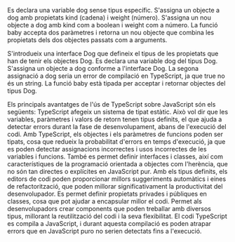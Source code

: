 Es declara una variable dog sense tipus específic.
S'assigna un objecte a dog amb propietats kind (cadena) i weight (número).
S'assigna un nou objecte a dog amb kind com a boolean i weight com a número.
La funció baby accepta dos paràmetres i retorna un nou objecte que combina les propietats dels dos objectes passats com a arguments.

S'introdueix una interface Dog que defineix el tipus de les propietats que han de tenir els objectes Dog.
Es declara una variable dog del tipus Dog.
S'assigna un objecte a dog conforme a l'interface Dog.
La segona assignació a dog seria un error de compilació en TypeScript, ja que true no és un string.
La funció baby està tipada per acceptar i retornar objectes del tipus Dog.

Els principals avantatges de l'ús de TypeScript sobre JavaScript són els següents:
TypeScript afegeix un sistema de tipat estàtic. Això vol dir que les variables, paràmetres i valors de retorn tenen tipus definits, el que ajuda a detectar errors durant la fase de desenvolupament, abans de l'execució del codi.
Amb TypeScript, els objectes i els paràmetres de funcions poden ser tipats, cosa que redueix la probabilitat d'errors en temps d'execució, ja que es poden detectar assignacions incorrectes i usos incorrectes de les variables i funcions.
També es permet definir interfaces i classes, així com característiques de la programació orientada a objectes com l'herència, que no són tan directes o explícites en JavaScript pur.
Amb els tipus definits, els editors de codi poden proporcionar millors suggeriments automàtics i eines de refactorització, que poden millorar significativament la productivitat del desenvolupador.
Es permet definir propietats privades i públiques en classes, cosa que pot ajudar a encapsular millor el codi.
Permet als desenvolupadors crear components que poden treballar amb diversos tipus, millorant la reutilització del codi i la seva flexibilitat.
El codi TypeScript es compila a JavaScript, i durant aquesta compilació es poden atrapar errors que en JavaScript puro no serien detectats fins a l'execució.

